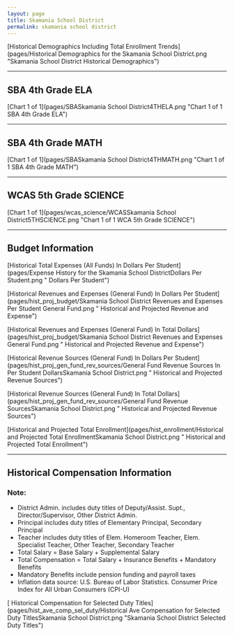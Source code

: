 ```yaml
---
layout: page
title: Skamania School District
permalink: skamania school district
---
```



[Historical Demographics Including Total Enrollment Trends](pages/Historical Demographics for the Skamania School District.png "Skamania School District Historical Demographics")

___

## SBA 4th Grade ELA

[Chart 1 of 1](pages/SBASkamania School District4THELA.png "Chart 1 of 1 SBA 4th Grade ELA")


___

## SBA 4th Grade MATH

[Chart 1 of 1](pages/SBASkamania School District4THMATH.png "Chart 1 of 1 SBA 4th Grade MATH")


___

## WCAS 5th Grade SCIENCE

[Chart 1 of 1](pages/wcas_science/WCASSkamania School District5THSCIENCE.png "Chart 1 of 1 WCA 5th Grade SCIENCE")


___

## Budget Information

[Historical Total Expenses (All Funds) In Dollars Per Student](pages/Expense History for the Skamania School DistrictDollars Per Student.png " Dollars Per Student")

[Historical Revenues and Expenses (General Fund) In Dollars Per Student](pages/hist_proj_budget/Skamania School District Revenues and Expenses Per Student General Fund.png " Historical and Projected Revenue and Expense")

[Historical Revenues and Expenses (General Fund) In Total Dollars](pages/hist_proj_budget/Skamania School District Revenues and Expenses General Fund.png " Historical and Projected Revenue and Expense")

[Historical Revenue Sources (General Fund) In Dollars Per Student](pages/hist_proj_gen_fund_rev_sources/General Fund Revenue Sources In Per Student DollarsSkamania School District.png " Historical and Projected Revenue Sources")

[Historical Revenue Sources (General Fund) In Total Dollars](pages/hist_proj_gen_fund_rev_sources/General Fund Revenue SourcesSkamania School District.png " Historical and Projected Revenue Sources")

[Historical and Projected Total Enrollment](pages/hist_enrollment/Historical and Projected Total EnrollmentSkamania School District.png " Historical and Projected Total Enrollment")


___

## Historical Compensation Information
### Note:
- District Admin. includes duty titles of Deputy/Assist. Supt., Director/Supervisor, Other District Admin.
- Principal includes duty titles of Elementary Principal, Secondary Principal
- Teacher includes duty titles of Elem. Homeroom Teacher, Elem. Specialist Teacher, Other Teacher, Secondary Teacher
- Total Salary = Base Salary + Supplemental Salary
- Total Compensation = Total Salary + Insurance Benefits + Mandatory Benefits
- Mandatory Benefits include pension funding and payroll taxes
- Inflation data source: U.S. Bureau of Labor Statistics. Consumer Price Index for All Urban Consumers (CPI-U)

[ Historical Compensation for Selected Duty Titles](pages/hist_ave_comp_sel_duty/Historical Ave Compensation for Selected Duty TitlesSkamania School District.png "Skamania School District Selected Duty Titles")


